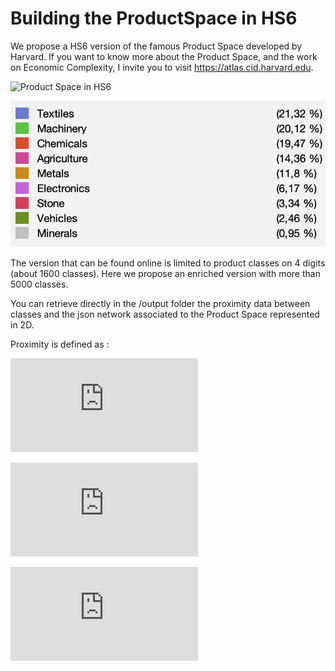 # Building the ProductSpace in HS6

We propose a HS6 version of the famous Product Space developed by Harvard. If you want to know more about the Product Space, and the work on Economic Complexity, I invite you to visit https://atlas.cid.harvard.edu.

![Product Space in HS6](https://raw.githubusercontent.com/apachot/Building-the-ProductSpace-in-HS6/e857ca237197f384a9a41668321a61fdbbbe72da/gephi/HS6_proximities.svg)

![Legend associated with Product Space in HS6](https://github.com/apachot/Building-the-ProductSpace-in-HS6/blob/main/gephi/HS6_ProductSpace_legend.png?raw=true)

The version that can be found online is limited to product classes on 4 digits (about 1600 classes). Here we propose an enriched version with more than 5000 classes.

You can retrieve directly in the /output folder the proximity data between classes and the json network associated to the Product Space represented in 2D.

Proximity is defined as :

![equation](https://latex.codecogs.com/gif.latex?%5Cmathit%7BRCA_%7Bcp%7D%7D%20%3D%20%5Cfrac%7BX_%7Bcp%7D%7D%7B%5Csum_c%7BX_%7Bcp%7D%7D%7D%20/%20%5Cfrac%7B%5Csum_p%7BX_%7Bcp%7D%7D%7D%7B%5Csum_%7Bc%2Cp%7D%7BX_%7Bcp%7D%7D%7D)

![equation](https://latex.codecogs.com/gif.latex?M_%7Bcp%7D%20%3D%20%5Cleft%20%5C%7B%20%5Cbegin%7Barray%7D%7Br%20c%20l%7D%201%20%26%20si%20%5C%3A%20%5Cmathit%7BRCA_%7Bcp%7D%7D%5Cgeq%201%3B%20%5C%5C%200%20%26%20else%20%5Cend%7Barray%7D%20%5Cright%20.)

![equation](https://latex.codecogs.com/gif.latex?%5Cphi_%7Bp_1%2Cp_2%7D%20%3D%20min%20%5Cleft%20%5C%7B%20%5Cfrac%7B%5Csum_cM_%7Bcp_1%7DM_%7Bcp_2%7D%7D%7B%5Csum_cM_%7Bcp_1%7D%7D%20%7E%5Cmiddle%7C%7E%20%5Cfrac%7B%5Csum_cM_%7Bcp_1%7DM_%7Bcp_2%7D%7D%7B%5Csum_cM_%7Bcp2%7D%7D%20%5Cright%20%5C%7D)

